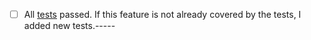 - [ ] All [tests](https://github.com/jfrog/artifactory-maven-plugin#building-and-testing-the-sources) passed. If this feature is not already covered by the tests, I added new tests.-----
